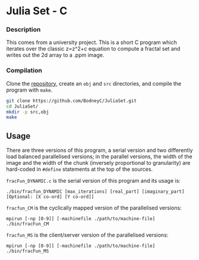 Julia Set - C
=============

### Description

This comes from a university project. This is a short C program which iterates over the classic z=z^2+c equation to compute a fractal set and writes out the 2d array to a .ppm image.

### Compilation

Clone the [repository](https://github.com/BodneyC/JuliaSet.git), create an `obj` and `src` directories, and compile the program with `make`.

```bash
git clone https://github.com/BodneyC/JuliaSet.git
cd JuliaSet/
mkdir -p src,obj
make
```

## Usage

There are three versions of this program, a serial version and two differently load balanced parallelised versions; in the parallel versions, the width of the image and the width of the chunk (inversely proportional to granularity) are hard-coded in `#define` statements at the top of the sources.

`fracFun_DYNAMIC.c` is the serial version of this program and its usage is:

    ./bin/fracfun_DYNAMIC [max_iterations] [real_part] [imaginary_part] [Optional: [X co-ord] [Y co-ord]]

`fracfun_CM` is the cyclically mapped version of the parallelised versions:

    mpirun [-np [0-9]] [-machinefile ./path/to/machine-file] ./bin/fracFun_CM

`fracfun_MS` is the client/server version of the parallelised versions:

    mpirun [-np [0-9]] [-machinefile ./path/to/machine-file] ./bin/fracFun_MS

